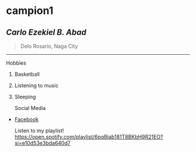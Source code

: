 # campion1
## *Carlo Ezekiel B. Abad*
> Delo Rosario, Naga City
---


Hobbies
1. Basketball
2. Listening to music
3. Sleeping

   Social Media
- [Facebook](https://www.facebook.com/KielSABulaong)

  Listen to my playlist!
  https://open.spotify.com/playlist/6pqBjab181T8BKbH9R21EO?si=e10d53e3bda640d7
